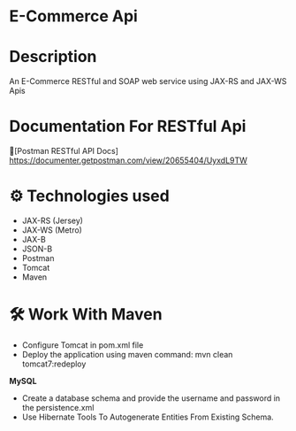 # E-Commerce Api

# Description
An E-Commerce RESTful and SOAP web service using JAX-RS and JAX-WS Apis 

# Documentation For RESTful Api 

📧[Postman RESTful API Docs] https://documenter.getpostman.com/view/20655404/UyxdL9TW

# ⚙ Technologies used
* JAX-RS (Jersey)
* JAX-WS (Metro)
* JAX-B
* JSON-B
* Postman
* Tomcat
* Maven
# 🛠 Work With Maven
* Configure Tomcat in pom.xml file 
* Deploy the application using maven command:
 mvn clean tomcat7:redeploy

 **MySQL**
* Create a database schema and provide the username and password in the persistence.xml
* Use Hibernate Tools To Autogenerate Entities From Existing Schema.

